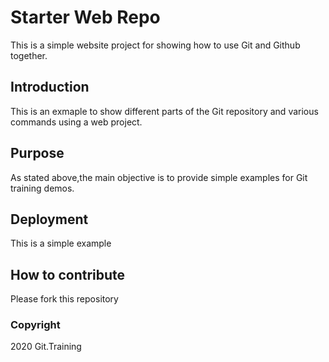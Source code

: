 # Starter Web Repo
This is a simple website project for showing how to use 
Git and Github together.
## Introduction
This is an exmaple to show different parts of the 
Git repository and various commands using a web 
project.
## Purpose
As stated above,the main objective is to provide simple 
examples for Git training demos.

## Deployment
This is a simple example
## How to contribute
Please fork this repository
### Copyright

2020 Git.Training